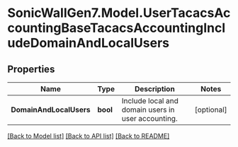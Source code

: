 # SonicWallGen7.Model.UserTacacsAccountingBaseTacacsAccountingIncludeDomainAndLocalUsers

## Properties

Name | Type | Description | Notes
------------ | ------------- | ------------- | -------------
**DomainAndLocalUsers** | **bool** | Include local and domain users in user accounting. | [optional] 

[[Back to Model list]](../README.md#documentation-for-models) [[Back to API list]](../README.md#documentation-for-api-endpoints) [[Back to README]](../README.md)


